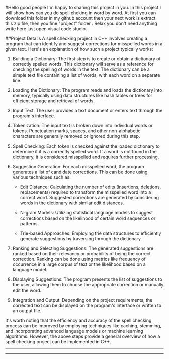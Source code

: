 #Hello good people I'm happy to sharing this project in you.
In this project I will show how can you do spell cheking in word by word.
At first you can download this folder in my github account then your next work is 
extract this zip file, then you fine "project" folder .
Relax you don't need anything write here just open visual code studio.

##Project Details
A spell checking project in C++ involves creating a program that can identify and suggest corrections for misspelled words in a given text. Here's an explanation of how such a project typically works:

1. Building a Dictionary: The first step is to create or obtain a dictionary of correctly spelled words. This dictionary will serve as a reference for checking the spelling of words in the text. The dictionary can be a simple text file containing a list of words, with each word on a separate line.

2. Loading the Dictionary: The program reads and loads the dictionary into memory, typically using data structures like hash tables or trees for efficient storage and retrieval of words.

3. Input Text: The user provides a text document or enters text through the program's interface.

4. Tokenization: The input text is broken down into individual words or tokens. Punctuation marks, spaces, and other non-alphabetic characters are generally removed or ignored during this step.

5. Spell Checking: Each token is checked against the loaded dictionary to determine if it is a correctly spelled word. If a word is not found in the dictionary, it is considered misspelled and requires further processing.

6. Suggestion Generation: For each misspelled word, the program generates a list of candidate corrections. This can be done using various techniques such as:

   - Edit Distance: Calculating the number of edits (insertions, deletions, replacements) required to transform the misspelled word into a correct word. Suggested corrections are generated by considering words in the dictionary with similar edit distances.
   
   - N-gram Models: Utilizing statistical language models to suggest corrections based on the likelihood of certain word sequences or patterns.

   - Trie-based Approaches: Employing trie data structures to efficiently generate suggestions by traversing through the dictionary.

7. Ranking and Selecting Suggestions: The generated suggestions are ranked based on their relevancy or probability of being the correct correction. Ranking can be done using metrics like frequency of occurrence in a large corpus of text or the likelihood based on a language model.

8. Displaying Suggestions: The program presents the list of suggestions to the user, allowing them to choose the appropriate correction or manually edit the word.

9. Integration and Output: Depending on the project requirements, the corrected text can be displayed on the program's interface or written to an output file.

It's worth noting that the efficiency and accuracy of the spell checking process can be improved by employing techniques like caching, stemming, and incorporating advanced language models or machine learning algorithms. However, the above steps provide a general overview of how a spell checking project can be implemented in C++.

-------------------------------------------------------------------------------------------------------------------------------------------------------------------------------------------------------------------------------------------------------------------------------------------------------------------
--------------------------------------------------------------------------------------------------------------------------------------------------------------------------------------------------------------------------------------------------------------------------------------------------------------------------------------------------------


